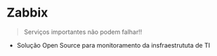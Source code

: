 # Zabbix

> Serviços importantes não podem falhar!!

- Solução Open Source para monitoramento da insfraestrututa de TI

